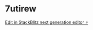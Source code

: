 # 7utirew

[Edit in StackBlitz next generation editor ⚡️](https://stackblitz.com/~/github.com/animalandlove/7utirew)